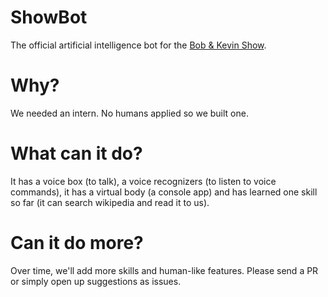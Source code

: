 # ShowBot

The official artificial intelligence bot for the [Bob & Kevin Show](https://bobandkevin.show/).

# Why?

We needed an intern. No humans applied so we built one.

# What can it do?

It has a voice box (to talk), a voice recognizers (to listen to voice commands), it has a virtual body (a console app) and has learned one skill so far (it can search wikipedia and read it to us).

# Can it do more?

Over time, we'll add more skills and human-like features. Please send a PR or simply open up suggestions as issues.
